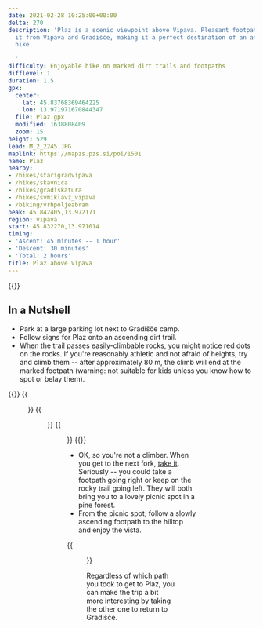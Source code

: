 ```yaml
---
date: 2021-02-28 10:25:00+00:00
delta: 270
description: 'Plaz is a scenic viewpoint above Vipava. Pleasant footpaths lead to
  it from Vipava and Gradišče, making it a perfect destination of an afternoon family
  hike.

  '
difficulty: Enjoyable hike on marked dirt trails and footpaths
difflevel: 1
duration: 1.5
gpx:
  center:
    lat: 45.83768369464225
    lon: 13.971971670844347
  file: Plaz.gpx
  modified: 1638808409
  zoom: 15
height: 529
lead: M_2_2245.JPG
maplink: https://mapzs.pzs.si/poi/1501
name: Plaz
nearby:
- /hikes/starigradvipava
- /hikes/skavnica
- /hikes/gradiskatura
- /hikes/svmiklavz_vipava
- /biking/vrhpoljeabram
peak: 45.842405,13.972171
region: vipava
start: 45.832270,13.971014
timing:
- 'Ascent: 45 minutes -- 1 hour'
- 'Descent: 30 minutes'
- 'Total: 2 hours'
title: Plaz above Vipava
---
```

{{<hike-details description="true">}}
## In a Nutshell

* Park at a large parking lot next to Gradišče camp.
* Follow signs for Plaz onto an ascending dirt trail.
* When the trail passes easily-climbable rocks, you might notice red dots on the rocks. If you're reasonably athletic and not afraid of heights, try and climb them -- after approximately 80 m, the climb will end at the marked footpath (warning: not suitable for kids unless you know how to spot or belay them).

{{<gallery>}}
{{<figure src="M_2_2247.JPG" caption="Start of the dirt trail">}}
{{<figure src="M_2_2248.JPG" caption="Climb these rocks">}}
{{<figure src="M_2_2250.JPG" caption="Marked footpath">}}
{{</gallery>}}

* OK, so you're not a climber. When you get to the next fork, [take it](https://quoteinvestigator.com/2013/07/25/fork-road/). Seriously -- you could take a footpath going right or keep on the rocky trail going left. They will both bring you to a lovely picnic spot in a pine forest.
* From the picnic spot, follow a slowly ascending footpath to the hilltop and enjoy the vista.

{{<figure src="M_2_2249.JPG" caption="View of Vipava valley">}}

Regardless of which path you took to get to Plaz, you can make the trip a bit more interesting by taking the other one to return to Gradišče.
